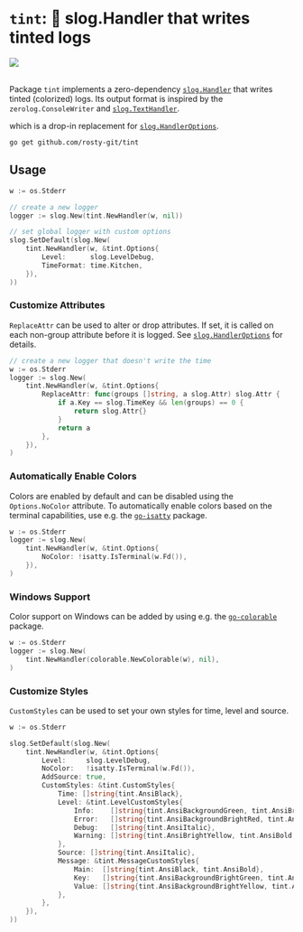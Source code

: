 # `tint`: 🌈 **slog.Handler** that writes tinted logs

<picture>
    <source media="(prefers-color-scheme: dark)" srcset="https://github.com/lmittmann/tint/assets/3458786/3d42f8d5-8bdf-40db-a16a-1939c88689cb">
    <source media="(prefers-color-scheme: light)" srcset="https://github.com/lmittmann/tint/assets/3458786/3d42f8d5-8bdf-40db-a16a-1939c88689cb">
    <img src="https://github.com/lmittmann/tint/assets/3458786/3d42f8d5-8bdf-40db-a16a-1939c88689cb">
</picture>
<br>
<br>

Package `tint` implements a zero-dependency [`slog.Handler`](https://pkg.go.dev/log/slog#Handler)
that writes tinted (colorized) logs. Its output format is inspired by the `zerolog.ConsoleWriter` and
[`slog.TextHandler`](https://pkg.go.dev/log/slog#TextHandler).

which is a drop-in replacement for [`slog.HandlerOptions`](https://pkg.go.dev/log/slog#HandlerOptions).

```
go get github.com/rosty-git/tint
```

## Usage

```go
w := os.Stderr

// create a new logger
logger := slog.New(tint.NewHandler(w, nil))

// set global logger with custom options
slog.SetDefault(slog.New(
    tint.NewHandler(w, &tint.Options{
        Level:      slog.LevelDebug,
        TimeFormat: time.Kitchen,
    }),
))
```

### Customize Attributes

`ReplaceAttr` can be used to alter or drop attributes. If set, it is called on
each non-group attribute before it is logged. See [`slog.HandlerOptions`](https://pkg.go.dev/log/slog#HandlerOptions)
for details.

```go
// create a new logger that doesn't write the time
w := os.Stderr
logger := slog.New(
    tint.NewHandler(w, &tint.Options{
        ReplaceAttr: func(groups []string, a slog.Attr) slog.Attr {
            if a.Key == slog.TimeKey && len(groups) == 0 {
                return slog.Attr{}
            }
            return a
        },
    }),
)
```

### Automatically Enable Colors

Colors are enabled by default and can be disabled using the `Options.NoColor`
attribute. To automatically enable colors based on the terminal capabilities,
use e.g. the [`go-isatty`](https://github.com/mattn/go-isatty) package.

```go
w := os.Stderr
logger := slog.New(
    tint.NewHandler(w, &tint.Options{
        NoColor: !isatty.IsTerminal(w.Fd()),
    }),
)
```

### Windows Support

Color support on Windows can be added by using e.g. the
[`go-colorable`](https://github.com/mattn/go-colorable) package.

```go
w := os.Stderr
logger := slog.New(
    tint.NewHandler(colorable.NewColorable(w), nil),
)
```

### Customize Styles

`CustomStyles` can be used to set your own styles for time, level and source.

```go
w := os.Stderr

slog.SetDefault(slog.New(
    tint.NewHandler(w, &tint.Options{
        Level:     slog.LevelDebug,
        NoColor:   !isatty.IsTerminal(w.Fd()),
        AddSource: true,
        CustomStyles: &tint.CustomStyles{
            Time: []string{tint.AnsiBlack},
            Level: &tint.LevelCustomStyles{
                Info:    []string{tint.AnsiBackgroundGreen, tint.AnsiBrightWhite},
                Error:   []string{tint.AnsiBackgroundBrightRed, tint.AnsiBrightWhite},
                Debug:   []string{tint.AnsiItalic},
                Warning: []string{tint.AnsiBrightYellow, tint.AnsiBold, tint.AnsiUnderline},
			},
            Source: []string{tint.AnsiItalic},
            Message: &tint.MessageCustomStyles{
                Main:  []string{tint.AnsiBlack, tint.AnsiBold},
                Key:   []string{tint.AnsiBackgroundBrightGreen, tint.AnsiBrightWhite},
                Value: []string{tint.AnsiBackgroundBrightYellow, tint.AnsiBrightWhite},
            },
        },
    }),
))
```